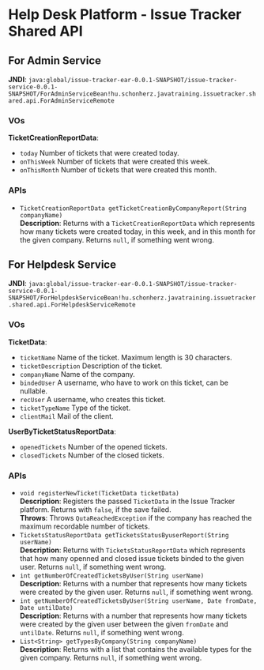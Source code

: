 # Help Desk Platform - Issue Tracker Shared API

## For Admin Service

**JNDI**: `java:global/issue-tracker-ear-0.0.1-SNAPSHOT/issue-tracker-service-0.0.1-SNAPSHOT/ForAdminServiceBean!hu.schonherz.javatraining.issuetracker.shared.api.ForAdminServiceRemote`

### VOs

**TicketCreationReportData**:

- `today` Number of tickets that were created today.
- `onThisWeek` Number of tickets that were created this week.
- `onThisMonth` Number of tickets that were created this month.

### APIs

- `TicketCreationReportData getTicketCreationByCompanyReport(String companyName)`<br />
**Description**: Returns with a `TicketCreationReportData` which represents how many tickets were created today, in this week, and in this month for the given company. Returns `null`, if something went wrong.


## For Helpdesk Service

**JNDI**: `java:global/issue-tracker-ear-0.0.1-SNAPSHOT/issue-tracker-service-0.0.1-SNAPSHOT/ForHelpdeskServiceBean!hu.schonherz.javatraining.issuetracker.shared.api.ForHelpdeskServiceRemote`

### VOs

**TicketData**:

- `ticketName` Name of the ticket. Maximum length is 30 characters.
- `ticketDescription` Description of the ticket.
- `companyName` Name of the company.
- `bindedUser` A username, who have to work on this ticket, can be nullable.
- `recUser` A username, who creates this ticket.
- `ticketTypeName` Type of the ticket.
- `clientMail` Mail of the client.

**UserByTicketStatusReportData**:

- `openedTickets` Number of the opened tickets.
- `closedTickets` Number of the closed tickets.

### APIs

- `void registerNewTicket(TicketData ticketData)`<br />
	**Description**: Registers the passed `TicketData` in the Issue Tracker platform. Returns with `false`, if the save failed.<br />
	**Throws**: Throws `QutaReachedException` if the company has reached the maximum recordable number of tickets.
- `TicketsStatusReportData getTicketsStatusByuserReport(String userName)`<br />
	**Description**: Returns with `TicketsStatusReportData` which represents that how many openned and closed issue tickets binded to the given user. Returns `null`, if something went wrong.
- `int getNumberOfCreatedTicketsByUser(String userName)`<br />
	**Description**: Returns with a number that represents how many tickets were created by the given user. Returns `null`, if something went wrong.
- `int getNumberOfCreatedTicketsByUser(String userName, Date fromDate, Date untilDate)`<br />
	**Description**: Returns with a number that represents how many tickets were created by the given user between the given `fromDate` and `untilDate`. Returns `null`, if something went wrong.
- `List<String> getTypesByCompany(String companyName)`<br />
	**Description**: Returns with a list that contains the available types for the given company. Returns `null`, if something went wrong.

